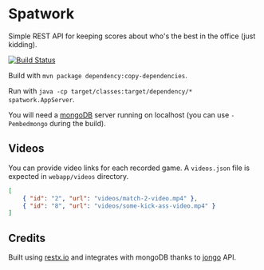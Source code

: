 Spatwork
=============

Simple REST API for keeping scores about who's the best in the office (just kidding).

[![Build Status](https://buildhive.cloudbees.com/job/almorelle/job/spatwork/badge/icon)](https://buildhive.cloudbees.com/job/almorelle/job/spatwork/)

Build with `mvn package dependency:copy-dependencies`.

Run with `java -cp target/classes:target/dependency/* spatwork.AppServer`.

You will need a [mongoDB](http://www.mongodb.org/) server running on localhost (you can use `-Pembedmongo` during the build).

## Videos

You can provide video links for each recorded game. A `videos.json` file is expected in `webapp/videos` directory.
```JSON
[
    { "id": "2", "url": "videos/match-2-video.mp4" },
    { "id": "8", "url": "videos/some-kick-ass-video.mp4" }
]
```

## Credits

Built using [restx.io](http://restx.io) and integrates with mongoDB thanks to [jongo](http://jongo.org) API.
